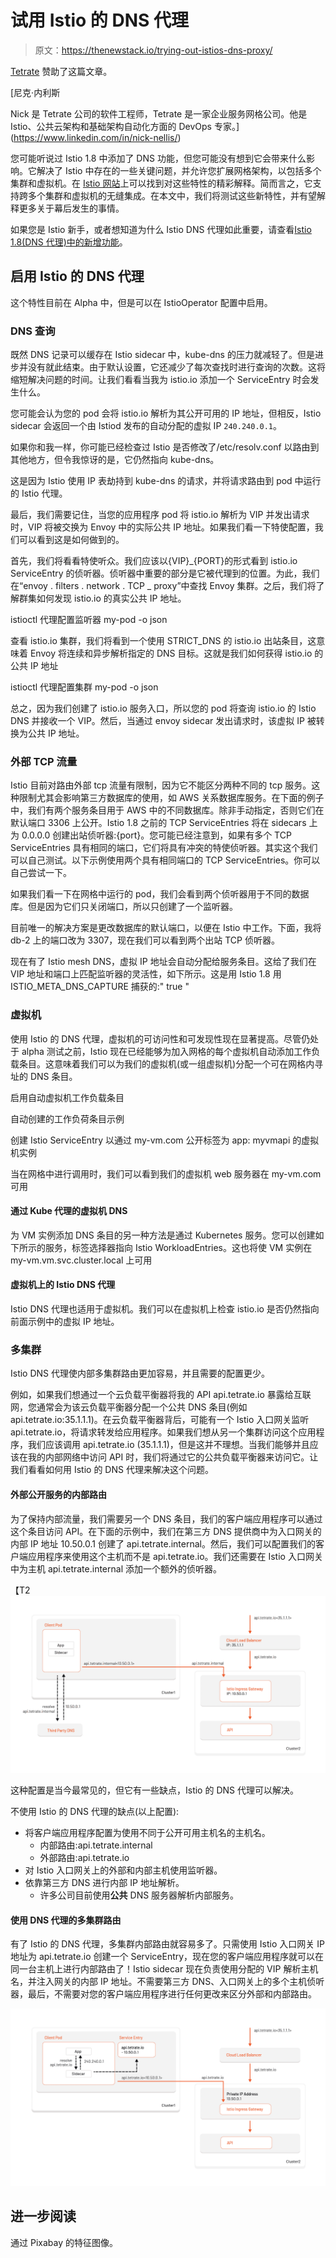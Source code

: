 # 试用 Istio 的 DNS 代理

> 原文：<https://thenewstack.io/trying-out-istios-dns-proxy/>

[Tetrate](https://www.tetrate.io/) 赞助了这篇文章。

 [尼克·内利斯

Nick 是 Tetrate 公司的软件工程师，Tetrate 是一家企业服务网格公司。他是 Istio、公共云架构和基础架构自动化方面的 DevOps 专家。](https://www.linkedin.com/in/nick-nellis/) 

您可能听说过 Istio 1.8 中添加了 DNS 功能，但您可能没有想到它会带来什么影响。它解决了 Istio 中存在的一些关键问题，并允许您扩展网格架构，以包括多个集群和虚拟机。在 [Istio 网站](https://preliminary.istio.io/latest/blog/2020/dns-proxy/)上可以找到对这些特性的精彩解释。简而言之，它支持跨多个集群和虚拟机的无缝集成。在本文中，我们将测试这些新特性，并有望解释更多关于幕后发生的事情。

如果您是 Istio 新手，或者想知道为什么 Istio DNS 代理如此重要，请查看[Istio 1.8(DNS 代理)中的新增功能](https://www.tetrate.io/blog/whats-new-in-istio-1-8-dns-proxy-helps-expand-mesh-to-vms-and-multicluster/)。

## **启用 Istio 的 DNS 代理**

这个特性目前在 Alpha 中，但是可以在 IstioOperator 配置中启用。

### DNS 查询

既然 DNS 记录可以缓存在 Istio sidecar 中，kube-dns 的压力就减轻了。但是进步并没有就此结束。由于默认设置，它还减少了每次查找时进行查询的次数。这将缩短解决问题的时间。让我们看看当我为 istio.io 添加一个 ServiceEntry 时会发生什么。

您可能会认为您的 pod 会将 istio.io 解析为其公开可用的 IP 地址，但相反，Istio sidecar 会返回一个由 Istiod 发布的自动分配的虚拟 IP `240.240.0.1`。

如果你和我一样，你可能已经检查过 Istio 是否修改了/etc/resolv.conf 以路由到其他地方，但令我惊讶的是，它仍然指向 kube-dns。

这是因为 Istio 使用 IP 表劫持到 kube-dns 的请求，并将请求路由到 pod 中运行的 Istio 代理。

最后，我们需要记住，当您的应用程序 pod 将 istio.io 解析为 VIP 并发出请求时，VIP 将被交换为 Envoy 中的实际公共 IP 地址。如果我们看一下特使配置，我们可以看到这是如何做到的。

首先，我们将看看特使听众。我们应该以{VIP}_{PORT}的形式看到 istio.io ServiceEntry 的侦听器。侦听器中重要的部分是它被代理到的位置。为此，我们在“envoy . filters . network . TCP _ proxy”中查找 Envoy 集群。之后，我们将了解群集如何发现 istio.io 的真实公共 IP 地址。

istioctl 代理配置监听器 my-pod -o json

查看 istio.io 集群，我们将看到一个使用 STRICT_DNS 的 istio.io 出站条目，这意味着 Envoy 将连续和异步解析指定的 DNS 目标。这就是我们如何获得 istio.io 的公共 IP 地址

istioctl 代理配置集群 my-pod -o json

总之，因为我们创建了 istio.io 服务入口，所以您的 pod 将查询 istio.io 的 Istio DNS 并接收一个 VIP。然后，当通过 envoy sidecar 发出请求时，该虚拟 IP 被转换为公共 IP 地址。

### 外部 TCP 流量

Istio 目前对路由外部 tcp 流量有限制，因为它不能区分两种不同的 tcp 服务。这种限制尤其会影响第三方数据库的使用，如 AWS 关系数据库服务。在下面的例子中，我们有两个服务条目用于 AWS 中的不同数据库。除非手动指定，否则它们在默认端口 3306 上公开。Istio 1.8 之前的 TCP ServiceEntries 将在 sidecars 上为 0.0.0.0 创建出站侦听器:{port}。您可能已经注意到，如果有多个 TCP ServiceEntries 具有相同的端口，它们将具有冲突的特使侦听器。其实这个我们可以自己测试。以下示例使用两个具有相同端口的 TCP ServiceEntries。你可以自己尝试一下。

如果我们看一下在网格中运行的 pod，我们会看到两个侦听器用于不同的数据库。但是因为它们只关闭端口，所以只创建了一个监听器。

目前唯一的解决方案是更改数据库的默认端口，以便在 Istio 中工作。下面，我将 db-2 上的端口改为 3307，现在我们可以看到两个出站 TCP 侦听器。

现在有了 Istio mesh DNS，虚拟 IP 地址会自动分配给服务条目。这给了我们在 VIP 地址和端口上匹配监听器的灵活性，如下所示。这是用 Istio 1.8 用 ISTIO_META_DNS_CAPTURE 捕获的:" true "

### 虚拟机

使用 Istio 的 DNS 代理，虚拟机的可访问性和可发现性现在显著提高。尽管仍处于 alpha 测试之前，Istio 现在已经能够为加入网格的每个虚拟机自动添加工作负载条目。这意味着我们可以为我们的虚拟机(或一组虚拟机)分配一个可在网格内寻址的 DNS 条目。

启用自动虚拟机工作负载条目

自动创建的工作负荷条目示例

创建 Istio ServiceEntry 以通过 my-vm.com 公开标签为 app: myvmapi 的虚拟机实例

当在网格中进行调用时，我们可以看到我们的虚拟机 web 服务器在 my-vm.com 可用

#### **通过 Kube 代理的虚拟机 DNS**

为 VM 实例添加 DNS 条目的另一种方法是通过 Kubernetes 服务。您可以创建如下所示的服务，标签选择器指向 Istio WorkloadEntries。这也将使 VM 实例在 my-vm.vm.svc.cluster.local 上可用

#### **虚拟机上的 Istio DNS 代理**

Istio DNS 代理也适用于虚拟机。我们可以在虚拟机上检查 istio.io 是否仍然指向前面示例中的虚拟 IP 地址。

### 多集群

Istio DNS 代理使内部多集群路由更加容易，并且需要的配置更少。

例如，如果我们想通过一个云负载平衡器将我的 API api.tetrate.io 暴露给互联网，您通常会为该云负载平衡器分配一个公共 DNS 条目(例如 api.tetrate.io:35.1.1.1)。在云负载平衡器背后，可能有一个 Istio 入口网关监听 api.tetrate.io，将请求转发给应用程序。如果我们想从另一个集群访问这个应用程序，我们应该调用 api.tetrate.io (35.1.1.1)，但是这并不理想。当我们能够并且应该在我的内部网络中访问 API 时，我们将通过它的公共负载平衡器来访问它。让我们看看如何用 Istio 的 DNS 代理来解决这个问题。

#### **外部公开服务的内部路由**

为了保持内部流量，我们需要另一个 DNS 条目，我们的客户端应用程序可以通过这个条目访问 API。在下面的示例中，我们在第三方 DNS 提供商中为入口网关的内部 IP 地址 10.50.0.1 创建了 api.tetrate.internal。然后，我们可以配置我们的客户端应用程序来使用这个主机而不是 api.tetrate.io。我们还需要在 Istio 入口网关中为主机 api.tetrate.internal 添加一个额外的侦听器。

【T2![](img/a24a7314eefb6120ae5c82e69f3b6040.png)

这种配置是当今最常见的，但它有一些缺点，Istio 的 DNS 代理可以解决。

不使用 Istio 的 DNS 代理的缺点(以上配置):

*   将客户端应用程序配置为使用不同于公开可用主机名的主机名。
    *   内部路由:api.tetrate.internal
    *   外部路由:api.tetrate.io
*   对 Istio 入口网关上的外部和内部主机使用监听器。
*   依靠第三方 DNS 进行内部 IP 地址解析。
    *   许多公司目前使用**公共** DNS 服务器解析内部服务。

#### **使用 DNS 代理的多集群路由**

有了 Istio 的 DNS 代理，多集群内部路由就容易多了。只需使用 Istio 入口网关 IP 地址为 api.tetrate.io 创建一个 ServiceEntry，现在您的客户端应用程序就可以在同一台主机上进行内部路由了！Istio sidecar 现在负责使用分配的 VIP 解析主机名，并注入网关的内部 IP 地址。不需要第三方 DNS、入口网关上的多个主机侦听器，最后，不需要对您的客户端应用程序进行任何更改来区分外部和内部路由。

[![](img/12ad111f0d400688efd10f5eb297bb05.png)](https://cdn.thenewstack.io/media/2020/12/6b10c09e-image3.jpg)

## 进一步阅读

通过 Pixabay 的特征图像。

<svg xmlns:xlink="http://www.w3.org/1999/xlink" viewBox="0 0 68 31" version="1.1"><title>Group</title> <desc>Created with Sketch.</desc></svg>
